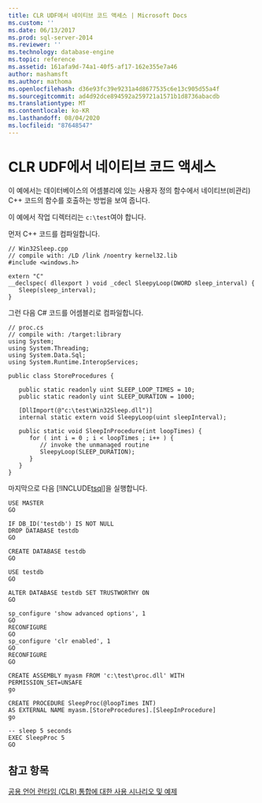 ```yaml
---
title: CLR UDF에서 네이티브 코드 액세스 | Microsoft Docs
ms.custom: ''
ms.date: 06/13/2017
ms.prod: sql-server-2014
ms.reviewer: ''
ms.technology: database-engine
ms.topic: reference
ms.assetid: 161afa9d-74a1-40f5-af17-162e355e7a46
author: mashamsft
ms.author: mathoma
ms.openlocfilehash: d36e93fc39e9231a4d8677535c6e13c905d55a4f
ms.sourcegitcommit: ad4d92dce894592a259721a1571b1d8736abacdb
ms.translationtype: MT
ms.contentlocale: ko-KR
ms.lasthandoff: 08/04/2020
ms.locfileid: "87648547"
---
```

# <a name="accessing-native-code-from-a-clr-udf"></a>CLR UDF에서 네이티브 코드 액세스
  이 예에서는 데이터베이스의 어셈블리에 있는 사용자 정의 함수에서 네이티브(비관리) C++ 코드의 함수를 호출하는 방법을 보여 줍니다.  
  
 이 예에서 작업 디렉터리는 `c:\test`여야 합니다.  
  
 먼저 C++ 코드를 컴파일합니다.  
  
```  
// Win32Sleep.cpp  
// compile with: /LD /link /noentry kernel32.lib  
#include <windows.h>  
  
extern "C"  
__declspec( dllexport ) void _cdecl SleepyLoop(DWORD sleep_interval) {  
   Sleep(sleep_interval);  
}  
```  
  
 그런 다음 C# 코드를 어셈블리로 컴파일합니다.  
  
```  
// proc.cs  
// compile with: /target:library  
using System;  
using System.Threading;  
using System.Data.Sql;  
using System.Runtime.InteropServices;  
  
public class StoreProcedures {  
  
   public static readonly uint SLEEP_LOOP_TIMES = 10;  
   public static readonly uint SLEEP_DURATION = 1000;  
  
   [DllImport(@"c:\test\Win32Sleep.dll")]  
   internal static extern void SleepyLoop(uint sleepInterval);  
  
   public static void SleepInProcedure(int loopTimes) {  
      for ( int i = 0 ; i < loopTimes ; i++ ) {  
         // invoke the unmanaged routine  
         SleepyLoop(SLEEP_DURATION);  
      }  
   }  
}  
```  
  
 마지막으로 다음 [!INCLUDE[tsql](../../includes/tsql-md.md)]을 실행합니다.  
  
```  
USE MASTER  
GO  
  
IF DB_ID('testdb') IS NOT NULL  
DROP DATABASE testdb  
GO  
  
CREATE DATABASE testdb  
GO  
  
USE testdb  
GO  
  
ALTER DATABASE testdb SET TRUSTWORTHY ON   
GO  
  
sp_configure 'show advanced options', 1  
GO  
RECONFIGURE  
GO  
sp_configure 'clr enabled', 1  
GO  
RECONFIGURE  
GO  
  
CREATE ASSEMBLY myasm FROM 'c:\test\proc.dll' WITH PERMISSION_SET=UNSAFE   
go  
  
CREATE PROCEDURE SleepProc(@loopTimes INT)  
AS EXTERNAL NAME myasm.[StoreProcedures].[SleepInProcedure]  
go  
  
-- sleep 5 seconds  
EXEC SleepProc 5  
GO  
```  
  
## <a name="see-also"></a>참고 항목  
 [공용 언어 런타임 &#40;CLR&#41; 통합에 대한 사용 시나리오 및 예제](../../../2014/database-engine/dev-guide/usage-scenarios-and-examples-for-common-language-runtime-clr-integration.md)  
  
  
